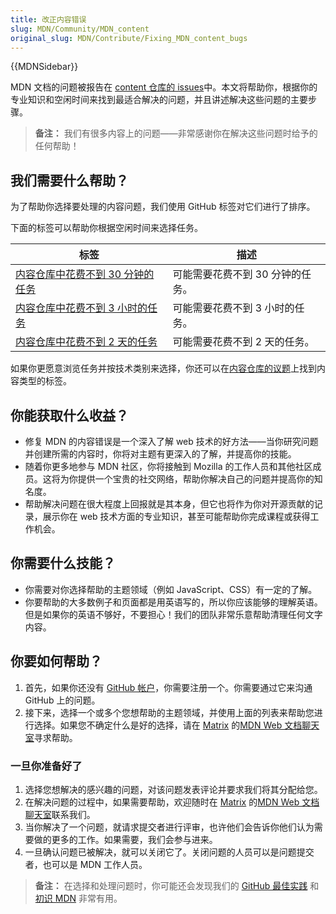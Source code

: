 ```yaml
---
title: 改正内容错误
slug: MDN/Community/MDN_content
original_slug: MDN/Contribute/Fixing_MDN_content_bugs
---
```


{{MDNSidebar}}

MDN 文档的问题被报告在 [content 仓库的 issues](https://github.com/mdn/content/issues)中。本文将帮助你，根据你的专业知识和空闲时间来找到最适合解决的问题，并且讲述解决这些问题的主要步骤。

> **备注：** 我们有很多内容上的问题——非常感谢你在解决这些问题时给予的任何帮助！

## 我们需要什么帮助？

为了帮助你选择要处理的内容问题，我们使用 GitHub 标签对它们进行了排序。

下面的标签可以帮助你根据空闲时间来选择任务。

| 标签                                                                                                                           | 描述                             |
| ------------------------------------------------------------------------------------------------------------------------------ | -------------------------------- |
| [内容仓库中花费不到 30 分钟的任务](https://github.com/mdn/content/issues?q=is%3Aissue+is%3Aopen+label%3A%22time%3A+-30mins%22) | 可能需要花费不到 30 分钟的任务。 |
| [内容仓库中花费不到 3 小时的任务](https://github.com/mdn/content/issues?q=is%3Aissue+is%3Aopen+label%3A%22time%3A+-3hr%22)     | 可能需要花费不到 3 小时的任务。  |
| [内容仓库中花费不到 2 天的任务](https://github.com/mdn/content/issues?q=is%3Aissue+is%3Aopen+label%3A%22time%3A+-2days%22)     | 可能需要花费不到 2 天的任务。    |

如果你更愿意浏览任务并按技术类别来选择，你还可以在[内容仓库的议题](https://github.com/mdn/content/issues)上找到内容类型的标签。

## 你能获取什么收益？

- 修复 MDN 的内容错误是一个深入了解 web 技术的好方法——当你研究问题并创建所需的内容时，你将对主题有更深入的了解，并提高你的技能。
- 随着你更多地参与 MDN 社区，你将接触到 Mozilla 的工作人员和其他社区成员。这将为你提供一个宝贵的社交网络，帮助你解决自己的问题并提高你的知名度。
- 帮助解决问题在很大程度上回报就是其本身，但它也将作为你对开源贡献的记录，展示你在 web 技术方面的专业知识，甚至可能帮助你完成课程或获得工作机会。

## 你需要什么技能？

- 你需要对你选择帮助的主题领域（例如 JavaScript、CSS）有一定的了解。
- 你要帮助的大多数例子和页面都是用英语写的，所以你应该能够的理解英语。但是如果你的英语不够好，不要担心！我们的团队非常乐意帮助清理任何文字内容。

## 你要如何帮助？

1. 首先，如果你还没有 [GitHub 帐户](https://github.com/join)，你需要注册一个。你需要通过它来沟通 GitHub 上的问题。
2. 接下来，选择一个或多个您想帮助的主题领域，并使用上面的列表来帮助您进行选择。如果您不确定什么是好的选择，请在 [Matrix](https://wiki.mozilla.org/Matrix) 的[MDN Web 文档聊天室](https://chat.mozilla.org/#/room/#mdn:mozilla.org)寻求帮助。

### 一旦你准备好了

1. 选择您想解决的感兴趣的问题，对该问题发表评论并要求我们将其分配给您。
2. 在解决问题的过程中，如果需要帮助，欢迎随时在 [Matrix](https://wiki.mozilla.org/Matrix) 的[MDN Web 文档聊天室](https://chat.mozilla.org/#/room/#mdn:mozilla.org)联系我们。
3. 当你解决了一个问题，就请求提交者进行评审，也许他们会告诉你他们认为需要做的更多的工作。如果需要，我们会参与进来。
4. 一旦确认问题已被解决，就可以关闭它了。关闭问题的人员可以是问题提交者，也可以是 MDN 工作人员。

> **备注：** 在选择和处理问题时，你可能还会发现我们的 [GitHub 最佳实践](/zh-CN/docs/MDN/Contribute/GitHub_best_practices) 和[初识 MDN](/zh-CN/docs/MDN/Contribute/Getting_started) 非常有用。
